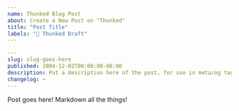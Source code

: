 ```yaml
---
name: Thunked Blog Post
about: Create a New Post on "Thunked"
title: "Post Title"
labels: "📝 Thunked Draft"
---
```


```yaml
---
slug: slug-goes-here
published: 2004-12-02T00:00:00-08:00
description: Put a description here of the post, for use in meta/og tags
changelog: ~
---
```

Post goes here! Markdown all the things!
